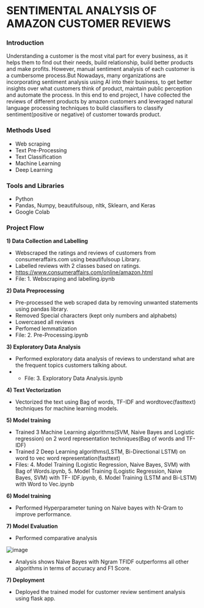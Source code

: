 # SENTIMENTAL ANALYSIS OF AMAZON CUSTOMER REVIEWS

### Introduction
Understanding a customer is the most vital part for every business, as it helps them to find out their needs, build relationship,  build better products and make profits. However, manual sentiment analysis of each customer is a cumbersome process.But Nowadays, many organizations are incorporating sentiment analysis using AI into their business, to get better insights over what customers think of product, maintain public perception and automate the process. In this end to end project, I have collected the reviews of different products by amazon customers and  leveraged natural language processing techniques to build classifiers to classify sentiment(positive or negative) of customer towards product.

### Methods Used
- Web scraping
- Text Pre-Processing
- Text Classification
- Machine Learning
- Deep Learning

### Tools and Libraries
- Python
- Pandas, Numpy, beautifulsoup, nltk, Sklearn, and Keras
- Google Colab

### Project Flow
<b>1) Data Collection and Labelling</b> 
  - Webscraped the ratings and reviews of customers from consumeraffairs.com using beautifulsoup Library.
  - Labelled reviews with 2 classes based on ratings.
  - https://www.consumeraffairs.com/online/amazon.html
  - File: 1. Webscraping and labelling.ipynb

<b>2) Data Preprocessing</b> 
  - Pre-processed the web scraped data by removing unwanted statements using pandas library.
  - Removed Special characters (kept only numbers and alphabets)
  - Lowercased all reviews
  - Perfomed lemmatization
  - File: 2. Pre-Processing.ipynb

<b>3) Exploratory Data Analysis</b> 
  -  Performed exploratory data analysis of reviews to understand what are the frequent topics customers talking about.
  - - File: 3. Exploratory Data Analysis.ipynb

<b>4) Text Vectorization</b> 
  -  Vectorized the text using Bag of words, TF-IDF and wordtovec(fasttext) techniques for machine learning models.

<b>5) Model training</b> 
  - Trained 3 Machine Learning algorithms(SVM, Naive Bayes and Logistic regression) on 2 word representation techniques(Bag of words and TF-IDF)
  - Trained 2 Deep Learning algorithms(LSTM, Bi-Directional LSTM) on word to vec word representation(fasttext)
  - Files: 4. Model Training (Logistic Regression, Naive Bayes, SVM) with Bag of Words.ipynb, 5. Model Training (Logistic Regression, Naive Bayes, SVM) with TF-    IDF.ipynb, 6. Model Training (LSTM and Bi-LSTM) with Word to Vec.ipynb
  
<b>6) Model training</b> 
  - Performed Hyperparameter tuning on Naive bayes with N-Gram to improve performance.
  
<b>7) Model Evaluation</b>
  - Performed comparative analysis
  
  ![image](https://user-images.githubusercontent.com/55615788/196811712-3db18ac2-287e-4072-be64-4ba2aabfaa04.png)
  
  - Analysis shows Naive Bayes with Ngram TFIDF outperforms all other algorithms in terms of accuracy and F1 Score.

<b>7) Deployment</b>
  - Deployed the trained model for customer review sentiment analysis using flask app. 
